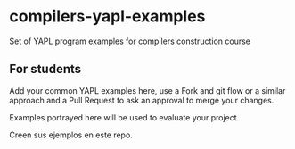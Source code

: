 # compilers-yapl-examples
Set of YAPL program examples for compilers construction course

## For students
Add your common YAPL examples here, use a Fork and git flow or a similar approach and a Pull Request to ask an approval to merge your changes.

Examples portrayed here will be used to evaluate your project.

Creen sus ejemplos en este repo.
